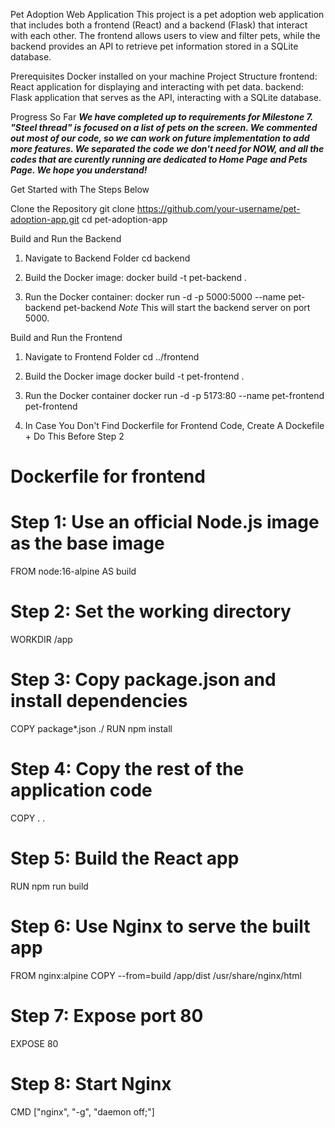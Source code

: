 Pet Adoption Web Application
This project is a pet adoption web application that includes both a frontend (React) and a backend (Flask) that interact with each other. The frontend allows users to view and filter pets, while the backend provides an API to retrieve pet information stored in a SQLite database.

Prerequisites
Docker installed on your machine
Project Structure
frontend: React application for displaying and interacting with pet data.
backend: Flask application that serves as the API, interacting with a SQLite database.

Progress So Far
***We have completed up to requirements for Milestone 7. "Steel thread" is focused on a list of pets on the screen. We commented out most of our code, so we can work on future implementation to add more features. We separated the code we don't need for NOW, and all the codes that are curently running are dedicated to Home Page and Pets Page. We hope you understand!***

Get Started with The Steps Below

Clone the Repository
git clone https://github.com/your-username/pet-adoption-app.git
cd pet-adoption-app

Build and Run the Backend
1. Navigate to Backend Folder
cd backend

2. Build the Docker image:
docker build -t pet-backend .

3. Run the Docker container:
docker run -d -p 5000:5000 --name pet-backend pet-backend
*Note* This will start the backend server on port 5000.

Build and Run the Frontend
1. Navigate to Frontend Folder
cd ../frontend

2. Build the Docker image
docker build -t pet-frontend .

3. Run the Docker container
docker run -d -p 5173:80 --name pet-frontend pet-frontend

4. In Case You Don't Find Dockerfile for Frontend Code, Create A Dockefile + Do This Before Step 2
# Dockerfile for frontend

# Step 1: Use an official Node.js image as the base image
FROM node:16-alpine AS build

# Step 2: Set the working directory
WORKDIR /app

# Step 3: Copy package.json and install dependencies
COPY package*.json ./
RUN npm install

# Step 4: Copy the rest of the application code
COPY . .

# Step 5: Build the React app
RUN npm run build

# Step 6: Use Nginx to serve the built app
FROM nginx:alpine
COPY --from=build /app/dist /usr/share/nginx/html

# Step 7: Expose port 80
EXPOSE 80

# Step 8: Start Nginx
CMD ["nginx", "-g", "daemon off;"]
